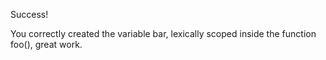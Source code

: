 Success!

You correctly created the variable bar, lexically scoped inside the function foo(), great work.